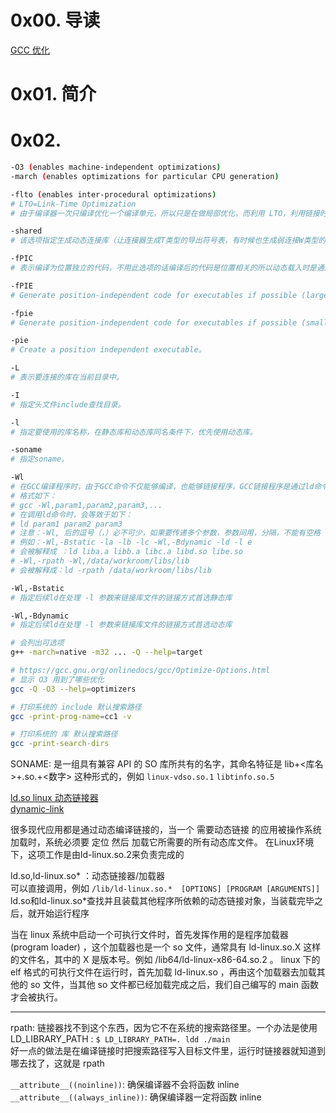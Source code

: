 # 0x00. 导读

[GCC 优化](https://wiki.gentoo.org/wiki/GCC_optimization/zh-cn)

# 0x01. 简介

# 0x02. 

```bash
-O3 (enables machine-independent optimizations)  
-march (enables optimizations for particular CPU generation)  

-flto (enables inter-procedural optimizations)
# LTO=Link-Time Optimization
# 由于编译器一次只编译优化一个编译单元，所以只是在做局部优化，而利用 LTO，利用链接时的全局视角进行操作，从而得到能够进行更加极致的优化。

-shared 
# 该选项指定生成动态连接库（让连接器生成T类型的导出符号表，有时候也生成弱连接W类型的导出符号），不用该标志外部程序无法连接。相当于一个可执行文件。

-fPIC
# 表示编译为位置独立的代码，不用此选项的话编译后的代码是位置相关的所以动态载入时是通过代码拷贝的方式来满足不同进程的需要，而不能达到真正代码段共享的目的。

-fPIE
# Generate position-independent code for executables if possible (large mode)

-fpie
# Generate position-independent code for executables if possible (small mode)

-pie
# Create a position independent executable。

-L
# 表示要连接的库在当前目录中。

-I
# 指定头文件include查找目录。

-l
# 指定要使用的库名称，在静态库和动态库同名条件下，优先使用动态库。

-soname
# 指定soname。

-Wl
# 在GCC编译程序时，由于GCC命令不仅能够编译，也能够链接程序，GCC链接程序是通过ld命令实现的，如何将GCC的命令行参数传递给ld命令呢，这就是通过-Wl,来实现的。
# 格式如下：
# gcc -Wl,param1,param2,param3,...
# 在调用ld命令时，会等效于如下：
# ld param1 param2 param3 
# 注意：-Wl, 后的逗号（，）必不可少，如果要传递多个参数，参数间用，分隔，不能有空格
# 例如：-Wl,-Bstatic -la -lb -lc -Wl,-Bdynamic -ld -l e
# 会被解释成 ：ld liba.a libb.a libc.a libd.so libe.so
# -Wl,-rpath -Wl,/data/workroom/libs/lib
# 会被解释成：ld -rpath /data/workroom/libs/lib

-Wl,-Bstatic
# 指定后续ld在处理 -l 参数来链接库文件的链接方式首选静态库

-Wl,-Bdynamic
# 指定后续ld在处理 -l 参数来链接库文件的链接方式首选动态库
```

```bash
# 会列出可选项
g++ -march=native -m32 ... -Q --help=target 

# https://gcc.gnu.org/onlinedocs/gcc/Optimize-Options.html
# 显示 O3 用到了哪些优化
gcc -Q -O3 --help=optimizers
```

```bash
# 打印系统的 include 默认搜索路径
gcc -print-prog-name=cc1 -v

# 打印系统的 库 默认搜索路径
gcc -print-search-dirs

```

SONAME: 是一组具有兼容 API 的 SO 库所共有的名字，其命名特征是 lib+<库名>+.so.+<数字> 这种形式的，例如 `linux-vdso.so.1` `libtinfo.so.5`

[ld.so linux 动态链接器](https://listenerri.com/2023/10/08/ld-so-linux-%E5%8A%A8%E6%80%81%E8%BF%9E%E6%8E%A5%E5%99%A8%E6%98%AF%E4%BB%80%E4%B9%88/)  
[dynamic-link](https://markrepo.github.io/kernel/2018/08/19/dynamic-link/)

很多现代应用都是通过动态编译链接的，当一个 需要动态链接 的应用被操作系统加载时，系统必须要 定位 然后 加载它所需要的所有动态库文件。 在Linux环境下，这项工作是由ld-linux.so.2来负责完成的

ld.so,ld-linux.so* ：动态链接器/加载器  
可以直接调用，例如 `/lib/ld-linux.so.*  [OPTIONS] [PROGRAM [ARGUMENTS]]`  
ld.so和ld-linux.so*查找并且装载其他程序所依赖的动态链接对象，当装载完毕之后，就开始运行程序

当在 linux 系统中启动一个可执行文件时，首先发挥作用的是程序加载器 (program loader) ，这个加载器也是一个 so 文件，通常具有 ld-linux.so.X 这样的文件名，其中的 X 是版本号。例如 /lib64/ld-linux-x86-64.so.2 。 linux 下的 elf 格式的可执行文件在运行时，首先加载 ld-linux.so ，再由这个加载器去加载其他的 so 文件，当其他 so 文件都已经加载完成之后，我们自己编写的 main 函数才会被执行。


---

rpath: 链接器找不到这个东西，因为它不在系统的搜索路径里。一个办法是使用 LD_LIBRARY_PATH : `$ LD_LIBRARY_PATH=. ldd ./main`  
好一点的做法是在编译链接时把搜索路径写入目标文件里，运行时链接器就知道到哪去找了，这就是 rpath 

`__attribute__((noinline))`: 确保编译器不会将函数 inline  
`__attribute__((always_inline))`: 确保编译器一定将函数 inline